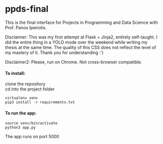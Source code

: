 # ppds-final

This is the final interface for Projects in Programming and Data Science with Prof. Panos Ipeirotis.

Disclaimer: This was my first attempt at Flask + Jinja2, entirely self-taught. I did the entire thing in a YOLO mode over the weekend while writing my thesis at the same time. The quality of this CSS does not reflect the level of my mastery of it. Thank you for understanding :')

Disclaimer2: Please, run on Chrome. Not cross-browser compatible. 

#### To install:

clone the repository<br>
cd into the project folder<br>

`virtualenv venv`<br>
`pip3 install -r requirements.txt`<br>

#### To run the app:

`source venv/bin/activate`<br>
`python3 app.py`<br>

The app runs on port 5000

